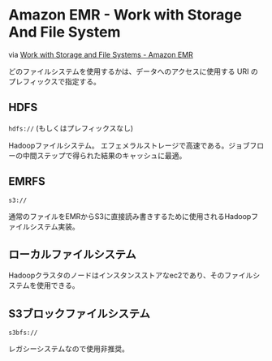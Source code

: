 # Amazon EMR - Work with Storage And File System

via [Work with Storage and File Systems - Amazon EMR](https://docs.aws.amazon.com/ja_jp/emr/latest/ManagementGuide/emr-plan-file-systems.html)

どのファイルシステムを使用するかは、データへのアクセスに使用する URI のプレフィックスで指定する。

## HDFS

`hdfs://` (もしくはプレフィックスなし)

Hadoopファイルシステム。
エフェメラルストレージで高速である。ジョブフローの中間ステップで得られた結果のキャッシュに最適。

## EMRFS

`s3://`

通常のファイルをEMRからS3に直接読み書きするために使用されるHadoopファイルシステム実装。

## ローカルファイルシステム

Hadoopクラスタのノードはインスタンスストアなec2であり、そのファイルシステムを使用できる。

## S3ブロックファイルシステム


`s3bfs://`

レガシーシステムなので使用非推奨。
